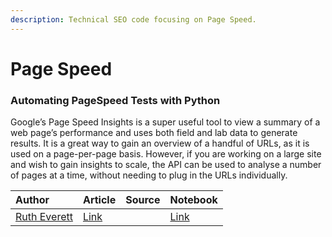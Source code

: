 ```yaml
---
description: Technical SEO code focusing on Page Speed.
---
```


# Page Speed

### Automating PageSpeed Tests with Python

Google’s Page Speed Insights is a super useful tool to view a summary of a web page’s performance and uses both field and lab data to generate results. It is a great way to gain an overview of a handful of URLs, as it is used on a page-per-page basis. However, if you are working on a large site and wish to gain insights to scale, the API can be used to analyse a number of pages at a time, without needing to plug in the URLs individually.

| Author | Article | Source | Notebook |
| :--- | :--- | :--- | :--- |
| [Ruth Everett](https://twitter.com/rvtheverett) | [Link](https://dev.to/rvtheverett/python-and-google-s-page-speed-api-4dbi) |  | [Link](%20https://colab.research.google.com/drive/1Oe1VTocg21KIVDqROXSt15H6CoO905D0) |



